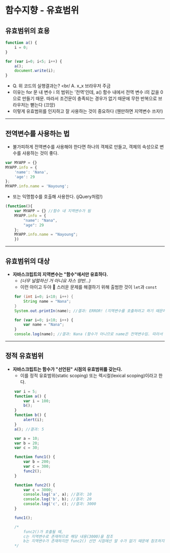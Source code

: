 # 함수지향 - 유효범위

## 유효범위의 효용

```JavaScript
function a() {
    i = 0;
}

for (var i=0; i<5; i++) {
    a();
    document.write(i);
}
```

* Q. 위 코드의 실행결과는? <br/
  A. x_x 브라우저 주금
* 이유는 for 문 내 변수 i 의 범위는 '전역'인데, a() 함수 내에서 전역 변수 i의 값을 0으로 만들기 때문. 따라서 조건문이 충족되는 경우가 없기 때문에 무한 반복으로 브라우저는 뻗는다 (끄앙)
* 이렇게 유효범위를 인지하고 잘 사용하는 것이 중요하다 (웬만하면 지역변수 쓰자!)

---

## 전역변수를 사용하는 법

* 불가피하게 전역변수를 사용해야 한다면 하나의 객체로 만들고, 객체의 속성으로 변수를 사용하는 것이 좋다.

```JavaScript
var MYAPP = {}
MYAPP.info = {
    'name': 'Nana',
    'age': 29
};
MYAPP.info.name = 'Nayoung';
```

* 또는 익명함수를 호출해 사용한다. (jQuery처럼!)

```JavaScript
(function(){
    var MYAPP = {} //함수 내 지역변수가 됨
    MYAPP.info = {
        "name": "Nana",
        "age": 29
    };
    MYAPP.info.name = "Nayoung";
    })
```

---

## 유효범위의 대상

* **자바스크립트의 지역변수는 "함수"에서만 유효하다.**
  * _(너무 널럴하신 거 아니요 자스 양반...)_
  * 이런 아이고 두야 🤯 스러운 문제를 해결하기 위해 출범한 것이 `let`과 `const`

```Java
    for (int i=0; i<10; i++) {
        String name = "Nana";
    }
    System.out.printIn(name); //결과: ERROR! (지역변수를 호출하려고 하기 때문에 에러)
```

```JavaScript
    for (var i=0; i<10; i++) {
        var name = "Nana";
    }
    console.log(name); //결과: Nana (함수가 아니므로 name은 전역변수임. 따라서 쿨하게 콘솔에 찍어줌)
```

---

## 정적 유효범위

* **자바스크립트는 함수가 "선언된" 시점의 유효범위를 갖는다.**
  * 이를 정적 유효범위(static scoping) 또는 렉시컬(lexical scoping)이라고 한다.
  
```JavaScript
    var i = 5;
    function a() {
        var i = 100;
        b();
    }
    function b() {
        alert(i);
    }
    a(); //결과: 5
```

```JavaScript
    var a = 10;
    var b = 20;
    var c = 30;

    function func1() {
        var b = 200;
        var c = 300;
        func2();
    }

    function func2() {
        var c = 3000;
        console.log('a', a); //결과: 10
        console.log('b', b); //결과: 20
        console.log('c', c); //결과: 3000
    }

    func1();

    /*
        func2()가 호출될 때, 
        c는 지역변수로 존재하므로 해당 내용(3000)을 참조
        b는 지역변수가 존재하지만 func2() 선언 시점에선 알 수가 없기 때문에 참조하지 못하는 걸까? 🤔
    */
```
